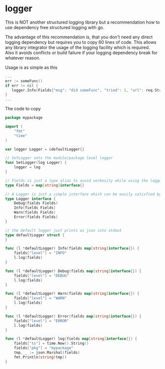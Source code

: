 # logger
This is NOT another structured logging library but a recommendation how to use dependency free structured logging with go.

The advantage of this recommendation is, that you don't need any direct logging dependency but requires you to copy 60 lines of code. This allows any library integrator the usage of the logging facility which is required. Also it avoids conflicts or build failure if your logging dependency break for whatever reason.

Usage is as simple as this
```go
...
err := someFunc()
if err != nil {
   logger.Info(Fields{"msg": "did someFunc", "tried": 1, "url": req.String(), "err": err.Error()})
}
...
```


The code to copy
```go
package mypackage

import (
	"fmt"
	"time"
)

var logger Logger = &defaultLogger{}

// SetLogger sets the module/package level logger
func SetLogger(log Logger) {
	logger = log
}

// Fields is just a type alias to avoid verbosity while using the logger
type Fields = map[string]interface{}

// A Logger is just a simple interface which can be easily satisfied by any implementor
type Logger interface {
	Debug(fields Fields)
	Info(fields Fields)
	Warn(fields Fields)
	Error(fields Fields)
}

// the default logger just prints as json into stdout
type defaultLogger struct {
}

func (l *defaultLogger) Info(fields map[string]interface{}) {
	fields["level"] = "INFO"
	l.log(fields)
}

func (l *defaultLogger) Debug(fields map[string]interface{}) {
	fields["level"] = "DEBUG"
	l.log(fields)
}

func (l *defaultLogger) Warn(fields map[string]interface{}) {
	fields["level"] = "WARN"
	l.log(fields)
}

func (l *defaultLogger) Error(fields map[string]interface{}) {
	fields["level"] = "ERROR"
	l.log(fields)
}

func (l *defaultLogger) log(fields map[string]interface{}) {
	fields["ts"] = time.Now().String()
	fields["pkg"] = "mypackage"
	tmp, _ := json.Marshal(fields)
	fmt.Println(string(tmp))
}

```
